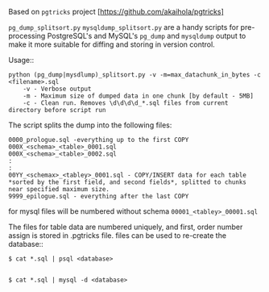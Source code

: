 Based on ``pgtricks`` project [https://github.com/akaihola/pgtricks]

``pg_dump_splitsort.py`` ``mysqldump_splitsort.py`` are a handy scripts for pre-processing PostgreSQL's and MySQL's
``pg_dump`` and ``mysqldump`` output to make it more suitable for diffing and storing in version
control.

Usage::

    python (pg_dump|mysdlump)_splitsort.py -v -m=max_datachunk_in_bytes -c <filename>.sql
        -v - Verbose output
        -m - Maximum size of dumped data in one chunk [by default - 5MB]
        -c - Clean run. Removes \d\d\d\d_*.sql files from current directory before script run

The script splits the dump into the following files:

    0000_prologue.sql -everything up to the first COPY
    000X_<schema>_<table>_0001.sql
    000X_<schema>_<table>_0002.sql
    :
    :
    00YY_<schemax>_<tabley>_0001.sql - COPY/INSERT data for each table *sorted by the first field, and second fields*, splitted to chunks near specified maximum size.
    9999_epilogue.sql - everything after the last COPY

for mysql files will be numbered without schema ``00001_<tabley>_00001.sql``

The files for table data are numbered uniquely, and first, order number assign is stored in .pgtricks file.
files can be used to re-create the database::

    $ cat *.sql | psql <database>


    $ cat *.sql | mysql -d <database>
